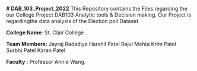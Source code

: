 **# DAB_103_Project_2022**
This Repository contains the Files regarding the our College Project DAB103 Analytic tools & Decision making.
Our Project is regardingthe data analysis of the Election poll Dataset

**College Name**: St. Clair College

**Team Members:**
Jayraj Radadiya
Harshil Patel
Rajvi Mehta
Krim Patel
Surbhi Patel
Karan Patel

**Faculty :** Professor Annie Wang.
